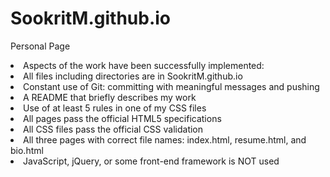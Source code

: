 # SookritM.github.io

Personal Page

<li>Aspects of the work have been successfully implemented:</li>

<li>All files including directories are in SookritM.github.io </li>
<li>Constant use of Git: committing with meaningful messages and pushing </li>
<li>A README that briefly describes my work </li>
<li>Use of at least 5 rules in one of my CSS files </li>
<li>All pages pass the official HTML5 specifications </li>
<li>All CSS files pass the official CSS validation </li>
<li>All three pages with correct file names: index.html, resume.html, and bio.html </li>
<li>JavaScript, jQuery, or some front-end framework is NOT used </li>
